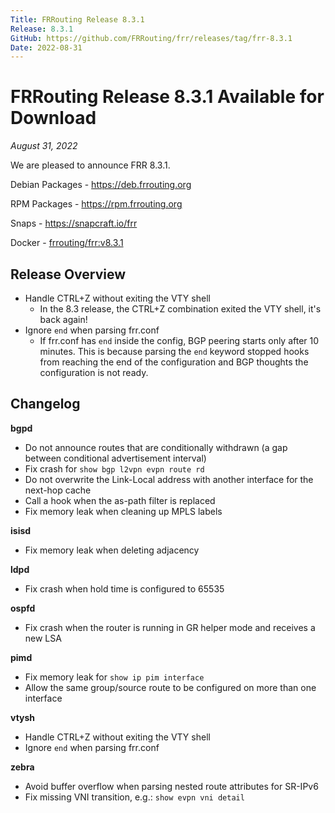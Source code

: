 ```yaml
---
Title: FRRouting Release 8.3.1
Release: 8.3.1
GitHub: https://github.com/FRRouting/frr/releases/tag/frr-8.3.1
Date: 2022-08-31
---
```


FRRouting Release 8.3.1 Available for Download
==============================================

*August 31, 2022*

We are pleased to announce FRR 8.3.1.

Debian Packages - https://deb.frrouting.org

RPM Packages - https://rpm.frrouting.org

Snaps - https://snapcraft.io/frr

Docker - [frrouting/frr:v8.3.1](https://hub.docker.com/layers/frr/frrouting/frr/v8.3.1/images/sha256-03ff3b92483fa9d8bbdbb796f607b0b518c86b70281059aafdf521ee911e1964)

## Release Overview

- Handle CTRL+Z without exiting the VTY shell
  -  In the 8.3 release, the CTRL+Z combination exited the VTY shell, it's back again!
- Ignore `end` when parsing frr.conf
  - If frr.conf has `end` inside the config, BGP peering starts only after 10 minutes. This is because parsing the `end` keyword stopped hooks from reaching the end of the configuration and BGP thoughts the configuration is not ready.

Changelog
---------

**bgpd**
  - Do not announce routes that are conditionally withdrawn (a gap between conditional advertisement interval)
  -  Fix crash for `show bgp l2vpn evpn route rd`
  -  Do not overwrite the Link-Local address with another interface for the next-hop cache
  -  Call a hook when the as-path filter is replaced
  -  Fix memory leak when cleaning up MPLS labels

**isisd**
  -  Fix memory leak when deleting adjacency

**ldpd**
  -  Fix crash when hold time is configured to 65535

**ospfd**
  -  Fix crash when the router is running in GR helper mode and receives a new LSA

**pimd**
  -  Fix memory leak for `show ip pim interface`
  -  Allow the same group/source route to be configured on more than one interface

**vtysh**
  -  Handle CTRL+Z without exiting the VTY shell
  -  Ignore `end` when parsing frr.conf

**zebra**
  -  Avoid buffer overflow when parsing nested route attributes for SR-IPv6
  -  Fix missing VNI transition, e.g.: `show evpn vni detail`
